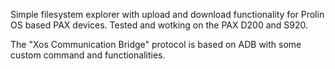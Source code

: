 Simple filesystem explorer with upload and download functionality for Prolin OS based PAX devices.
Tested and wotking on the PAX D200 and S920.

The "Xos Communication Bridge" protocol is based on ADB with some custom command and functionalities.
